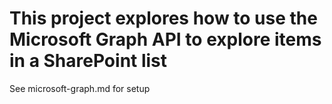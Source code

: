# This project explores how to use the Microsoft Graph API to explore items in a SharePoint list

See microsoft-graph.md for setup
